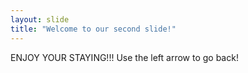 ```yaml
---
layout: slide
title: "Welcome to our second slide!"
---
```

ENJOY YOUR STAYING!!!
Use the left arrow to go back!

